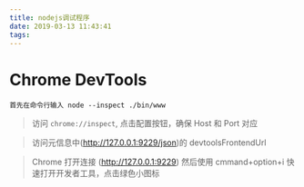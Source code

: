 ```yaml
---
title: nodejs调试程序
date: 2019-03-13 11:43:41
tags:
---
```


# Chrome DevTools

```
首先在命令行输入 node --inspect ./bin/www
```

> 访问 `chrome://inspect`, 点击配置按钮，确保 Host 和 Port 对应

> 访问元信息中(http://127.0.0.1:9229/json)的 devtoolsFrontendUrl

> Chrome 打开连接 (http://127.0.0.1:9229) 然后使用 cmmand+option+i 快速打开开发者工具，点击绿色小图标